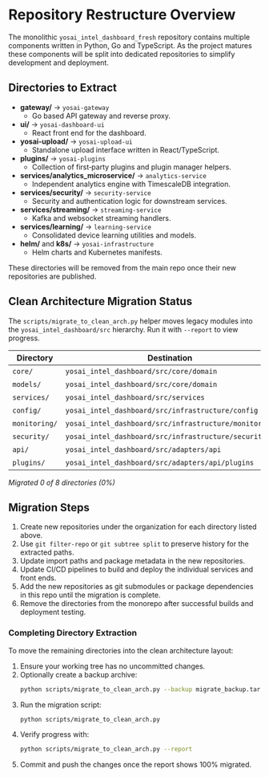 # Repository Restructure Overview

The monolithic `yosai_intel_dashboard_fresh` repository contains
multiple components written in Python, Go and TypeScript. As the
project matures these components will be split into dedicated
repositories to simplify development and deployment.

## Directories to Extract

- **gateway/** → `yosai-gateway`
  - Go based API gateway and reverse proxy.
- **ui/** → `yosai-dashboard-ui`
  - React front end for the dashboard.
- **yosai-upload/** → `yosai-upload-ui`
  - Standalone upload interface written in React/TypeScript.
- **plugins/** → `yosai-plugins`
  - Collection of first‑party plugins and plugin manager helpers.
- **services/analytics_microservice/** → `analytics-service`
  - Independent analytics engine with TimescaleDB integration.
- **services/security/** → `security-service`
  - Security and authentication logic for downstream services.
- **services/streaming/** → `streaming-service`
  - Kafka and websocket streaming handlers.
- **services/learning/** → `learning-service`
  - Consolidated device learning utilities and models.
- **helm/** and **k8s/** → `yosai-infrastructure`
  - Helm charts and Kubernetes manifests.

These directories will be removed from the main repo once their new
repositories are published.

## Clean Architecture Migration Status

The `scripts/migrate_to_clean_arch.py` helper moves legacy modules into the
`yosai_intel_dashboard/src` hierarchy. Run it with `--report` to view progress.

| Directory | Destination | Status |
|-----------|-------------|--------|
| `core/` | `yosai_intel_dashboard/src/core/domain` | Pending |
| `models/` | `yosai_intel_dashboard/src/core/domain` | Pending |
| `services/` | `yosai_intel_dashboard/src/services` | Pending |
| `config/` | `yosai_intel_dashboard/src/infrastructure/config` | Pending |
| `monitoring/` | `yosai_intel_dashboard/src/infrastructure/monitoring` | Pending |
| `security/` | `yosai_intel_dashboard/src/infrastructure/security` | Pending |
| `api/` | `yosai_intel_dashboard/src/adapters/api` | Pending |
| `plugins/` | `yosai_intel_dashboard/src/adapters/api/plugins` | Pending |

_Migrated 0 of 8 directories (0%)_


## Migration Steps

1. Create new repositories under the organization for each directory
   listed above.
2. Use `git filter-repo` or `git subtree split` to preserve history for
   the extracted paths.
3. Update import paths and package metadata in the new repositories.
4. Update CI/CD pipelines to build and deploy the individual services
   and front ends.
5. Add the new repositories as git submodules or package dependencies
   in this repo until the migration is complete.
6. Remove the directories from the monorepo after successful builds
   and deployment testing.

### Completing Directory Extraction

To move the remaining directories into the clean architecture layout:

1. Ensure your working tree has no uncommitted changes.
2. Optionally create a backup archive:
   ```bash
   python scripts/migrate_to_clean_arch.py --backup migrate_backup.tar.gz
   ```
3. Run the migration script:
   ```bash
   python scripts/migrate_to_clean_arch.py
   ```
4. Verify progress with:
   ```bash
   python scripts/migrate_to_clean_arch.py --report
   ```
5. Commit and push the changes once the report shows 100% migrated.

